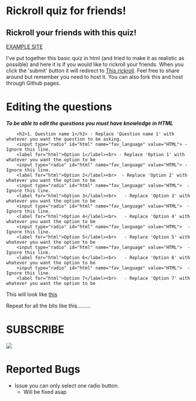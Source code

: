 # Rickroll quiz for friends!
## Rickroll your friends with this quiz!

[EXAMPLE SITE](https://teamquizmaker.netlify.app/)

I've put together this basic quiz in html (and tried to make it as realistic as possible) and here it is if you would like to rickroll your friends. When you click the 
'submit' button it will redirect to [This rickroll](https://www.youtube.com/watch?v=xvFZjo5PgG0&ab_channel=Duran). Feel free to share around but remember you need to host it.
You can also fork this and host through Github pages.



# Editing the questions

***To be able to edit the questions you must have knowledge in HTML***

```
    <h2>1. Question name 1</h2> - Replace 'Question name 1' with whatever you want the question to be asking. 
    <input type="radio" id="html" name="fav_language" value="HTML"> - Ignore this line.
    <label for="html">Option 1</label><br> - Replace 'Option 1' with whatever you want the option to be
    <input type="radio" id="html" name="fav_language" value="HTML"> - Ignore this line.
    <label for="html">Option 2</label><br>  - Replace 'Option 2' with whatever you want the option to be
    <input type="radio" id="html" name="fav_language" value="HTML">  - Ignore this line.
    <label for="html">Option 3</label><br>   - Replace 'Option 3' with whatever you want the option to be
    <input type="radio" id="html" name="fav_language" value="HTML">  - Ignore this line.
    <label for="html">Option 4</label><br>   - Replace 'Option 4' with whatever you want the option to be
    <input type="radio" id="html" name="fav_language" value="HTML">  - Ignore this line.
    <label for="html">Option 5</label><br>   - Replace 'Option 5' with whatever you want the option to be
    <input type="radio" id="html" name="fav_language" value="HTML">  - Ignore this line.
    <label for="html">Option 6</label><br>   - Replace 'Option 6' with whatever you want the option to be
    <input type="radio" id="html" name="fav_language" value="HTML">  - Ignore this line.
    <label for="html">Option 7</label><br>   - Replace 'Option 7' with whatever you want the option to be
```

This will look like [this](https://raw.githubusercontent.com/duckebosh/rickroll/main/questionexample.md)

Repeat for all the bits like this.........



# SUBSCRIBE

[![](https://s18955.pcdn.co/wp-content/uploads/2018/02/github.png)](https://github.com/duckebosh/rickroll/subscription)


# Reported Bugs

* Issue you can only select one radio button.
    - Will be fixed asap
